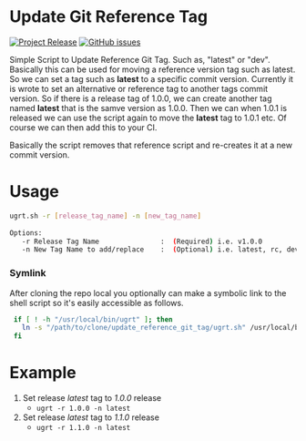 # Update Git Reference Tag
[![Project Release](https://img.shields.io/badge/release-v1.1.1-blue.svg)](https://github.com/bonusbits/update_git_release_tag)
[![GitHub issues](https://img.shields.io/github/issues/bonusbits/update_git_release_tag.svg)](https://github.com/bonusbits/update_git_release_tag/issues)

Simple Script to Update Reference Git Tag. Such as, "latest" or "dev". 
Basically this can be used for moving a reference version tag such as latest.
So we can set a tag such as **latest** to a specific commit version. 
Currently it is wrote to set an alternative or reference tag to another tags commit version. 
So if there is a release tag of 1.0.0, we can create another tag named **latest** that is the samve version as 1.0.0.
 Then we can when 1.0.1 is released we can use the script again to move the **latest** tag to 1.0.1 etc. 
 Of course we can then add this to your CI.
 
Basically the script removes that reference script and re-creates it at a new commit version.

# Usage
```bash
ugrt.sh -r [release_tag_name] -n [new_tag_name]
   
Options:
   -r Release Tag Name               :  (Required) i.e. v1.0.0
   -n New Tag Name to add/replace    :  (Optional) i.e. latest, rc, dev, or beta. (Defaults to 'latest')
```

### Symlink
After cloning the repo local you optionally can make a symbolic link to the shell script so it's easily accessible as follows.

```bash
 if [ ! -h "/usr/local/bin/ugrt" ]; then
   ln -s "/path/to/clone/update_reference_git_tag/ugrt.sh" /usr/local/bin/ugrt
 fi
```

# Example
1. Set release *latest* tag to *1.0.0* release
    * ```ugrt -r 1.0.0 -n latest```
1. Set release *latest* tag to *1.1.0* release
    * ```ugrt -r 1.1.0 -n latest```
